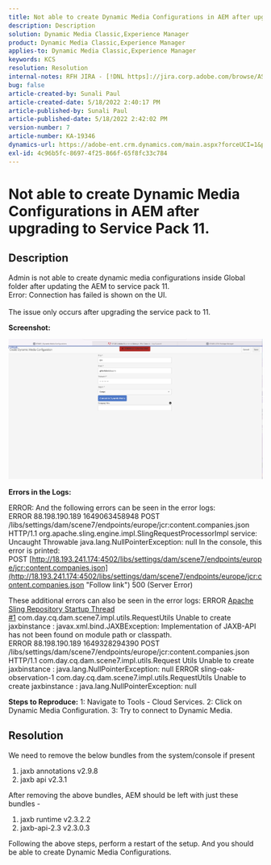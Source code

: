 ```yaml
---
title: Not able to create Dynamic Media Configurations in AEM after upgrading to Service Pack 11.
description: Description
solution: Dynamic Media Classic,Experience Manager
product: Dynamic Media Classic,Experience Manager
applies-to: Dynamic Media Classic,Experience Manager
keywords: KCS
resolution: Resolution
internal-notes: RFH JIRA - [!DNL https]://jira.corp.adobe.com/browse/ASSETS-9332
bug: false
article-created-by: Sunali Paul
article-created-date: 5/18/2022 2:40:17 PM
article-published-by: Sunali Paul
article-published-date: 5/18/2022 2:42:02 PM
version-number: 7
article-number: KA-19346
dynamics-url: https://adobe-ent.crm.dynamics.com/main.aspx?forceUCI=1&pagetype=entityrecord&etn=knowledgearticle&id=f2ac3e69-b8d6-ec11-a7b5-000d3a3adbfc
exl-id: 4c96b5fc-8697-4f25-866f-65f8fc33c784
---
```

# Not able to create Dynamic Media Configurations in AEM after upgrading to Service Pack 11.

## Description

Admin is not able to create dynamic media configurations inside Global folder after updating the AEM to service pack 11.
<br>Error: Connection has failed is shown on the UI.<br><br>
The issue only occurs after upgrading the service pack to 11.

<b>Screenshot:</b>

![](assets/___f3ac3e69-b8d6-ec11-a7b5-000d3a3adbfc___.png)

<b>Errors in the Logs:</b>

ERROR: And the following errors can be seen in the error logs:
ERROR 88.198.190.189 1649063458948 POST /libs/settings/dam/scene7/endpoints/europe/jcr:content.companies.json HTTP/1.1 org.apache.sling.engine.impl.SlingRequestProcessorImpl service: Uncaught Throwable
java.lang.NullPointerException: null
In the console, this error is printed:
POST [http://18.193.241.174:4502/libs/settings/dam/scene7/endpoints/europe/jcr:content.companies.json](http://18.193.241.174:4502/libs/settings/dam/scene7/endpoints/europe/jcr:content.companies.json "Follow link") 500 (Server Error)

These additional errors can also be seen in the error logs:
ERROR [Apache Sling Repository Startup Thread #1](https://jira.corp.adobe.com/browse/ASSETS-9332#1 "Follow link") com.day.cq.dam.scene7.impl.utils.RequestUtils Unable to create jaxbinstance :
javax.xml.bind.JAXBException: Implementation of JAXB-API has not been found on module path or classpath.
ERROR 88.198.190.189 1649328294390 POST /libs/settings/dam/scene7/endpoints/europe/jcr:content.companies.json HTTP/1.1 com.day.cq.dam.scene7.impl.utils.Request
Utils Unable to create jaxbinstance :
java.lang.NullPointerException: null
ERROR sling-oak-observation-1 com.day.cq.dam.scene7.impl.utils.RequestUtils Unable to create jaxbinstance :
java.lang.NullPointerException: null

<b>Steps to Reproduce:</b>
1: Navigate to Tools - Cloud Services.
2: Click on Dynamic Media Configuration.
3: Try to connect to Dynamic Media.


## Resolution


We need to remove the below bundles from the system/console if present

1. jaxb annotations v2.9.8
2. jaxb api v2.3.1


After removing the above bundles, AEM should be left with just these bundles -

1. jaxb runtime v2.3.2.2
2. jaxb-api-2.3 v2.3.0.3


Following the above steps, perform a restart of the setup. And you should be able to create Dynamic Media Configurations.
